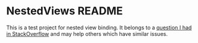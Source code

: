 # NestedViews README
This is a test project for nested view binding.
It belongs to a [question I had in StackOverflow](https://stackoverflow.com/q/45835165/5346899) and may help others which have similar issues.
